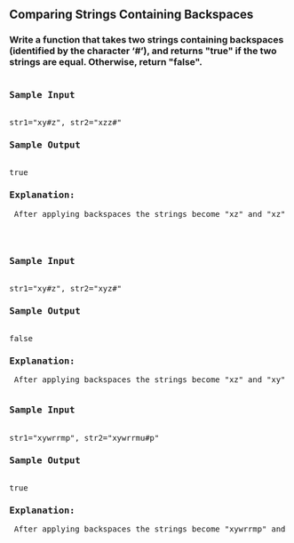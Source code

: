 ## Comparing Strings Containing Backspaces

### Write a function that takes two strings containing backspaces (identified by the character ‘#’), and returns "true" if the two strings are equal. Otherwise, return "false". 

<pre>
<h3>Sample Input</h3>
str1="xy#z", str2="xzz#"
<h3>Sample Output</h3>
true
<p><h3>Explanation:</h3> After applying backspaces the strings become "xz" and "xz" respectively.</p>
</pre>

<pre>
<h3>Sample Input</h3>
str1="xy#z", str2="xyz#"
<h3>Sample Output</h3>
false
<p><h3>Explanation:</h3> After applying backspaces the strings become "xz" and "xy" respectively.
</pre>


<pre>
<h3>Sample Input</h3>
str1="xywrrmp", str2="xywrrmu#p"
<h3>Sample Output</h3>
true
<p><h3>Explanation:</h3> After applying backspaces the strings become "xywrrmp" and "xywrrmp" respectively.
</pre>